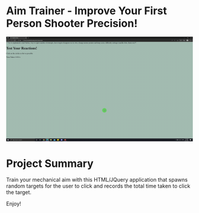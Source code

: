 # Aim Trainer - Improve Your First Person Shooter Precision!

![](AimTrainerDemo.gif)

# Project Summary
Train your mechanical aim with this HTML/JQuery application that spawns random targets for the user to click and records the total time taken to click the target.

Enjoy!

